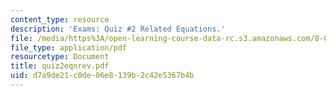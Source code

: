 ```yaml
---
content_type: resource
description: 'Exams: Quiz #2 Related Equations.'
file: /media/https%3A/open-learning-course-data-rc.s3.amazonaws.com/8-022-physics-ii-electricity-and-magnetism-fall-2002/d7a9de21c0de06e8139b2c42e5367b4b_quiz2eqnrev.pdf
file_type: application/pdf
resourcetype: Document
title: quiz2eqnrev.pdf
uid: d7a9de21-c0de-06e8-139b-2c42e5367b4b
---
```

